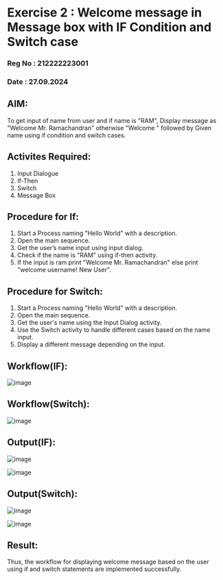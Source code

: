 # Exercise 2 : Welcome message in Message box with IF Condition and Switch case

### Reg No : 212222223001

### Date : 27.09.2024

## AIM: 
  To get input of name from user and if name is "RAM", Display message as "Welcome Mr. Ramachandran" otherwise "Welcome " followed by Given name using if condition and switch cases.

## Activites Required:
  1. Input Dialogue
  2. If-Then
  3. Switch
  4. Message Box

## Procedure for If:
  1. Start a Process naming "Hello World" with a description.
  2. Open the main sequence.
  3. Get the user’s name input using input dialog.
  4. Check if the name is "RAM" using if-then activity.
  5. If the input is ram print "Welcome Mr. Ramachandran" else print "welcome username! New User".

## Procedure for Switch:
  1. Start a Process naming "Hello World" with a description.
  2. Open the main sequence.
  3. Get the user's name using the Input Dialog activity.
  4. Use the Switch activity to handle different cases based on the name input.
  5. Display a different message depending on the input.

## Workflow(IF):
![image](https://github.com/user-attachments/assets/2d64635d-21e5-4096-9ad8-ea9f6a8c1da6)

## Workflow(Switch):
![image](https://github.com/user-attachments/assets/415876c0-e322-427a-ba10-c792a4de4893)

## Output(IF):
![image](https://github.com/user-attachments/assets/155973ec-928f-46e0-b507-6b1881e708ba)

![image](https://github.com/user-attachments/assets/ee90d408-3291-470e-84bb-ba02f632f813)

## Output(Switch):
![image](https://github.com/user-attachments/assets/26f34ae9-41ca-430b-bac9-a5583a540729)

![image](https://github.com/user-attachments/assets/35d26e7f-8920-43c8-acbb-9cd806ded801)


## Result:
  Thus, the workflow for displaying welcome message based on the user using if and switch statements are implemented successfully. 
